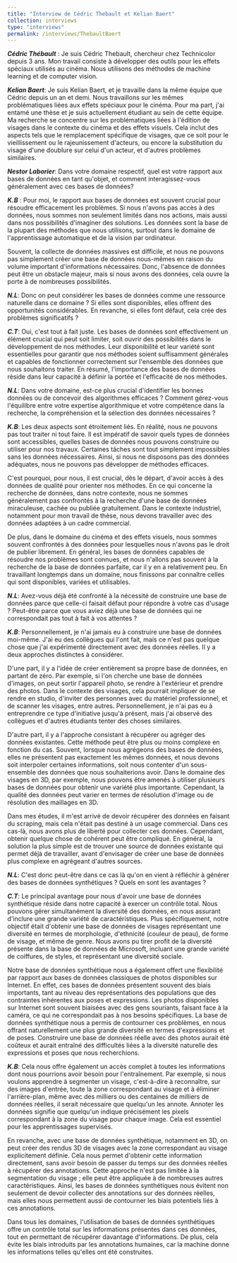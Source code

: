 ```yaml
---
title: "Interview de Cédric Thebault et Kelian Baert"
collection: interviews
type: "interviews"
permalink: /interviews/ThebaultBaert
---
```


***Cédric Thébault*** :
Je suis Cédric Thebault, chercheur chez Technicolor depuis 3 ans. Mon travail consiste à développer des outils pour les effets spéciaux utilisés au cinéma. Nous utilisons des méthodes de machine learning et de computer vision.

***Kelian Baert***:
Je suis Kelian Baert, et je travaille dans la même équipe que Cédric depuis un an et demi. Nous travaillons sur les mêmes problématiques liées aux effets spéciaux pour le cinéma. Pour ma part, j'ai entamé une thèse et je suis actuellement étudiant au sein de cette équipe. Ma recherche se concentre sur les problématiques liées à l'édition de visages dans le contexte du cinéma et des effets visuels. Cela inclut des aspects tels que le remplacement spécifique de visages, que ce soit pour le vieillissement ou le rajeunissement d'acteurs, ou encore la substitution du visage d'une doublure sur celui d'un acteur, et d'autres problèmes similaires.

***Nestor Laborier***:
Dans votre domaine respectif, quel est votre rapport aux bases de données en tant qu'objet, et comment interagissez-vous généralement avec ces bases de données?

***K.B*** :
Pour moi, le rapport aux bases de données est souvent crucial pour résoudre efficacement les problèmes. Si nous n'avons pas accès à des données, nous sommes non seulement limités dans nos actions, mais aussi dans nos possibilités d'imaginer des solutions. Les données sont la base de la plupart des méthodes que nous utilisons, surtout dans le domaine de l'apprentissage automatique et de la vision par ordinateur.

Souvent, la collecte de données massives est difficile, et nous ne pouvons pas simplement créer une base de données nous-mêmes en raison du volume important d'informations nécessaires. Donc, l'absence de données peut être un obstacle majeur, mais si nous avons des données, cela ouvre la porte à de nombreuses possibilités.

***N.L***:
Donc on peut considérer les bases de données comme une ressource naturelle dans ce domaine ? Si elles sont disponibles, elles offrent des opportunités considérables. En revanche, si elles font défaut, cela crée des problèmes significatifs ?

***C.T***:
Oui, c'est tout à fait juste. Les bases de données sont effectivement un élément crucial qui peut soit limiter, soit ouvrir des possibilités dans le développement de nos méthodes. Leur disponibilité et leur variété sont essentielles pour garantir que nos méthodes soient suffisamment générales et capables de fonctionner correctement sur l'ensemble des données que nous souhaitons traiter. En résumé, l'importance des bases de données réside dans leur capacité à définir la portée et l'efficacité de nos méthodes.

***N.L***:
Dans votre domaine, est-ce plus crucial d'identifier les bonnes données ou de concevoir des algorithmes efficaces ? Comment gérez-vous l'équilibre entre votre expertise algorithmique et votre compétence dans la recherche, la compréhension et la sélection des données nécessaires ?

***K.B***:
Les deux aspects sont étroitement liés. En réalité, nous ne pouvons pas tout traiter ni tout faire. Il est impératif de savoir quels types de données sont accessibles, quelles bases de données nous pouvons construire ou utiliser pour nos travaux. Certaines tâches sont tout simplement impossibles sans les données nécessaires. Ainsi, si nous ne disposons pas des données adéquates, nous ne pouvons pas développer de méthodes efficaces.

C'est pourquoi, pour nous, il est crucial, dès le départ, d'avoir accès à des données de qualité pour orienter nos méthodes. En ce qui concerne la recherche de données, dans notre contexte, nous ne sommes généralement pas confrontés à la recherche d'une base de données miraculeuse, cachée ou publiée gratuitement. Dans le contexte industriel, notamment pour mon travail de thèse, nous devons travailler avec des données adaptées à un cadre commercial.

De plus, dans le domaine du cinéma et des effets visuels, nous sommes souvent confrontés à des données pour lesquelles nous n'avons pas le droit de publier librement. En général, les bases de données capables de résoudre nos problèmes sont connues, et nous n'allons pas souvent à la recherche de la base de données parfaite, car il y en a relativement peu. En travaillant longtemps dans un domaine, nous finissons par connaître celles qui sont disponibles, variées et utilisables.

***N.L***:
Avez-vous déjà été confronté à la nécessité de construire une base de données parce que celle-ci faisait défaut pour répondre à votre cas d'usage ? Peut-être parce que vous aviez déjà une base de données qui ne correspondait pas tout à fait à vos attentes ?

***K.B***:
Personnellement, je n'ai jamais eu à construire une base de données moi-même. J'ai eu des collègues qui l'ont fait, mais ce n'est pas quelque chose que j'ai expérimenté directement avec des données réelles. Il y a deux approches distinctes à considérer.

D'une part, il y a l'idée de créer entièrement sa propre base de données, en partant de zéro. Par exemple, si l'on cherche une base de données d'images, on peut sortir l'appareil photo, se rendre à l'extérieur et prendre des photos. Dans le contexte des visages, cela pourrait impliquer de se rendre en studio, d'inviter des personnes avec du matériel professionnel, et de scanner les visages, entre autres. Personnellement, je n'ai pas eu à entreprendre ce type d'initiative jusqu'à présent, mais j'ai observé des collègues et d'autres étudiants tenter des choses similaires.

D'autre part, il y a l'approche consistant à récupérer ou agréger des données existantes. Cette méthode peut être plus ou moins complexe en fonction du cas. Souvent, lorsque nous agrégeons des bases de données, elles ne présentent pas exactement les mêmes données, et nous devons soit interpoler certaines informations, soit nous contenter d'un sous-ensemble des données que nous souhaiterions avoir. Dans le domaine des visages en 3D, par exemple, nous pouvons être amenés à utiliser plusieurs bases de données pour obtenir une variété plus importante. Cependant, la qualité des données peut varier en termes de résolution d'image ou de résolution des maillages en 3D.

Dans mes études, il m'est arrivé de devoir récupérer des données en faisant du scraping, mais cela n'était pas destiné à un usage commercial. Dans ces cas-là, nous avons plus de liberté pour collecter ces données. Cependant, obtenir quelque chose de cohérent peut être compliqué. En général, la solution la plus simple est de trouver une source de données existante qui permet déjà de travailler, avant d'envisager de créer une base de données plus complexe en agrégeant d'autres sources.

***N.L***:
C'est donc peut-être dans ce cas là qu'on en vient à réfléchir à générer des bases de données synthétiques ? Quels en sont les avantages ?

***C.T***:
Le principal avantage pour nous d'avoir une base de données synthétique réside dans notre capacité à exercer un contrôle total. Nous pouvons gérer simultanément la diversité des données, en nous assurant d'inclure une grande variété de caractéristiques. Plus spécifiquement, notre objectif était d'obtenir une base de données de visages représentant une diversité en termes de morphologie, d'ethnicité (couleur de peau), de forme de visage, et même de genre. Nous avons pu tirer profit de la diversité présente dans la base de données de Microsoft, incluant une grande variété de coiffures, de styles, et représentant une diversité sociale.

Notre base de données synthétique nous a également offert une flexibilité par rapport aux bases de données classiques de photos disponibles sur Internet. En effet, ces bases de données présentent souvent des biais importants, tant au niveau des représentations des populations que des contraintes inhérentes aux poses et expressions. Les photos disponibles sur Internet sont souvent biaisées avec des gens souriants, faisant face à la caméra, ce qui ne correspondait pas à nos besoins spécifiques. La base de données synthétique nous a permis de contourner ces problèmes, en nous offrant naturellement une plus grande diversité en termes d'expressions et de poses. Construire une base de données réelle avec des photos aurait été coûteux et aurait entraîné des difficultés liées à la diversité naturelle des expressions et poses que nous recherchions.

***K.B***:
Cela nous offre également un accès complet à toutes les informations dont nous pourrions avoir besoin pour l'entraînement. Par exemple, si nous voulons apprendre à segmenter un visage, c'est-à-dire à reconnaître, sur des images d'entrée, toute la zone correspondant au visage et à éliminer l'arrière-plan, même avec des milliers ou des centaines de milliers de données réelles, il serait nécessaire que quelqu'un les annote. Annoter les données signifie que quelqu'un indique précisément les pixels correspondant à la zone du visage pour chaque image. Cela est essentiel pour les apprentissages supervisés.

En revanche, avec une base de données synthétique, notamment en 3D, on peut créer des rendus 3D de visages avec la zone correspondant au visage explicitement définie. Cela nous permet d'obtenir cette information directement, sans avoir besoin de passer du temps sur des données réelles à récupérer des annotations. Cette approche n'est pas limitée à la segmentation du visage ; elle peut être appliquée à de nombreuses autres caractéristiques. Ainsi, les bases de données synthétiques nous évitent non seulement de devoir collecter des annotations sur des données réelles, mais elles nous permettent aussi de contourner les biais potentiels liés à ces annotations.

Dans tous les domaines, l'utilisation de bases de données synthétiques offre un contrôle total sur les informations présentes dans ces données, tout en permettant de récupérer davantage d'informations. De plus, cela évite les biais introduits par les annotations humaines, car la machine donne les informations telles qu'elles ont été construites.

